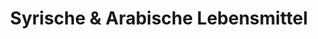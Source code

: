 ---
title: "Syrische & Arabische Lebensmittel"
url: /eutin/syrische-und-arabische-lebensmittel/
shop: Supermarkt
---